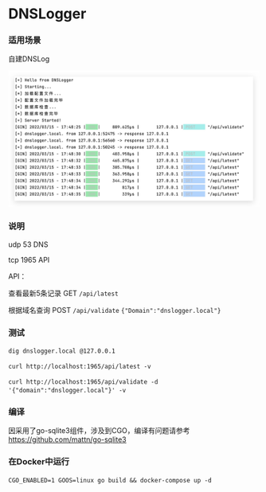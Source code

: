 # DNSLogger

### 适用场景

自建DNSLog

![Running](./images/running.jpg)

### 说明

udp 53 DNS

tcp 1965 API

API：

查看最新5条记录 GET `/api/latest`

根据域名查询 POST `/api/validate` `{"Domain":"dnslogger.local"}`

### 测试

`dig dnslogger.local @127.0.0.1`

`curl http://localhost:1965/api/latest -v`

`curl http://localhost:1965/api/validate -d '{"domain":"dnslogger.local"}' -v`

### 编译

因采用了go-sqlite3组件，涉及到CGO，编译有问题请参考 https://github.com/mattn/go-sqlite3

### 在Docker中运行

`CGO_ENABLED=1 GOOS=linux go build && docker-compose up -d`
